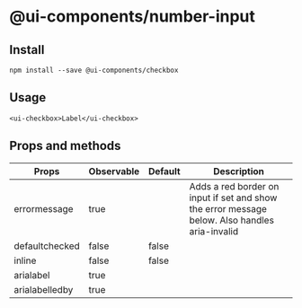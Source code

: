 # @ui-components/number-input

## Install
```
npm install --save @ui-components/checkbox
```

## Usage
```
<ui-checkbox>Label</ui-checkbox>
```

## Props and methods
|  Props | Observable | Default | Description |
| --- | --- | --- | --- |
| errormessage | true | | Adds a red border on input if set and show the error message below. Also handles aria-invalid |
| defaultchecked | false | false | |
| inline | false | false | |
| arialabel | true | | |
| arialabelledby | true | | |
